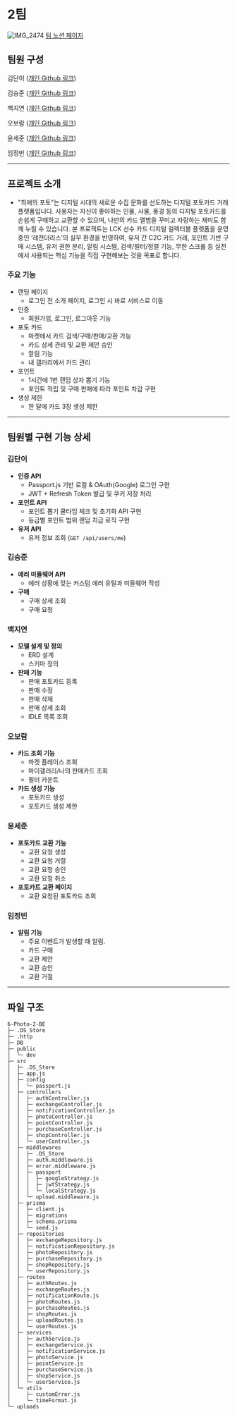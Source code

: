# **2팀**

![IMG_2474](https://github.com/user-attachments/assets/ac07bab3-7797-4cfa-93bf-b7ccd9c35f40)
[팀 노션 페이지](https://www.notion.so/danikim8/2-1ed826aac9d5803c9475ef1eac9835ab)

## **팀원 구성**

김단이 ([개인 Github 링크](https://github.com/danikim8))

김승준 ([개인 Github 링크](https://github.com/y10b))

백지연 ([개인 Github 링크](https://github.com/jyeon03))

오보람 ([개인 Github 링크](https://github.com/elisaohh))

윤세준 ([개인 Github 링크](https://github.com/YSJ0228))

임정빈 ([개인 Github 링크](https://github.com/jbinyim))

---

## **프로젝트 소개**

- "최애의 포토"는 디지털 시대의 새로운 수집 문화를 선도하는 디지털 포토카드 거래 플랫폼입니다. 사용자는 자신이 좋아하는 인물, 사물, 풍경 등의 디지털 포토카드를 손쉽게 구매하고 교환할 수 있으며, 나만의 카드 앨범을 꾸미고 자랑하는 재미도 함께 누릴 수 있습니다.
  본 프로젝트는 LCK 선수 카드 디지털 컬렉터블 플랫폼을 운영 중인 ‘레전더리스’의 실무 환경을 반영하여, 유저 간 C2C 카드 거래, 포인트 기반 구매 시스템, 유저 권한 분리, 알림 시스템, 검색/필터/정렬 기능, 무한 스크롤 등 실전에서 사용되는 핵심 기능을 직접 구현해보는 것을 목표로 합니다.

### 주요 기능

- 랜딩 페이지
  - 로그인 전 소개 페이지, 로그인 시 바로 서비스로 이동
- 인증
  - 회원가입, 로그인, 로그아웃 기능
- 포토 카드
  - 마켓에서 카드 검색/구매/판매/교환 가능
  - 카드 상세 관리 및 교환 제안 승인
  - 알림 기능
  - 내 갤러리에서 카드 관리
- 포인트
  - 1시간에 1번 랜덤 상자 뽑기 기능
  - 포인트 적립 및 구매 판매에 따라 포인트 차감 구현
- 생성 제한
  - 한 달에 카드 3장 생성 제한

---

## **팀원별 구현 기능 상세**

### **김단이**

- **인증 API**
  - Passport.js 기반 로컬 & OAuth(Google) 로그인 구현
  - JWT + Refresh Token 발급 및 쿠키 저장 처리
- **포인트 API**
  - 포인트 뽑기 쿨타임 체크 및 초기화 API 구현
  - 등급별 포인트 범위 랜덤 지급 로직 구현
- **유저 API**
  - 유저 정보 조회 (`GET /api/users/me`)

### **김승준**

- **에러 미들웨어 API**
  - 에러 상황에 맞는 커스텀 에러 유틸과 미들웨어 작성
- **구매**
  - 구매 상세 조회
  - 구매 요청
 
### **백지연**

- **모델 설계 및 정의**
  - ERD 설계
  - 스키마 정의
- **판매 기능**
  - 판매 포토카드 등록
  - 판매 수정
  - 판매 삭제
  - 판매 상세 조회
  - IDLE 목록 조회

### **오보람**

- **카드 조회 기능**
  - 마켓 플레이스 조회
  - 마이갤러리/나의 판매카드 조회
  - 필터 카운트
- **카드 생성 기능**
  - 포토카드 생성
  - 포토카드 생성 제한

### **윤세준**

- **포토카드 교환 기능**
  - 교환 요청 생성
  - 교환 요청 거절
  - 교환 요청 승인
  - 교환 요청 취소
- **포토카트 교환 페이지**
  - 교환 요청된 포토카드 조회


### **임정빈**

- **알림 기능**
  - 주요 이벤트가 발생할 때 알림.
  - 카드 구매
  - 교환 제안
  - 교환 승인
  - 교환 거절

---

## **파일 구조**
```
6-Photo-2-BE
├─ .DS_Store
├─ .http
├─ DB
├─ public
│  └─ dev
├─ src
│  ├─ .DS_Store
│  ├─ app.js
│  ├─ config
│  │  └─ passport.js
│  ├─ controllers
│  │  ├─ authController.js
│  │  ├─ exchangeController.js
│  │  ├─ notificationController.js
│  │  ├─ photoController.js
│  │  ├─ pointController.js
│  │  ├─ purchaseController.js
│  │  ├─ shopController.js
│  │  └─ userController.js
│  ├─ middlewares
│  │  ├─ .DS_Store
│  │  ├─ auth.middleware.js
│  │  ├─ error.middleware.js
│  │  ├─ passport
│  │  │  ├─ googleStrategy.js
│  │  │  ├─ jwtStrategy.js
│  │  │  └─ localStrategy.js
│  │  └─ upload.middleware.js
│  ├─ prisma
│  │  ├─ client.js
│  │  ├─ migrations
│  │  ├─ schema.prisma
│  │  └─ seed.js
│  ├─ repositories
│  │  ├─ exchangeRepository.js
│  │  ├─ notificationRepository.js
│  │  ├─ photoRepository.js
│  │  ├─ purchaseRepository.js
│  │  ├─ shopRepository.js
│  │  └─ userRepository.js
│  ├─ routes
│  │  ├─ authRoutes.js
│  │  ├─ exchangeRoutes.js
│  │  ├─ notificationRoute.js
│  │  ├─ photoRoutes.js
│  │  ├─ purchaseRoutes.js
│  │  ├─ shopRoutes.js
│  │  ├─ uploadRoutes.js
│  │  └─ userRoutes.js
│  ├─ services
│  │  ├─ authService.js
│  │  ├─ exchangeService.js
│  │  ├─ notificationService.js
│  │  ├─ photoService.js
│  │  ├─ pointService.js
│  │  ├─ purchaseService.js
│  │  ├─ shopService.js
│  │  └─ userService.js
│  └─ utils
│     ├─ customError.js
│     └─ timeFormat.js
└─ uploads

```